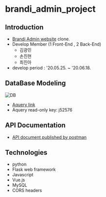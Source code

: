# brandi_admin_project

## Introduction
- [Brandi Admin website](http://admin.brandi.co.kr/) clone.
- Develop Member (1 Front-End , 2 Back-End) 
  - 김광민
  - 손진현
  - 최진아
- develop period : '20.05.25. ~ '20.06.18.

## DataBase Modeling
![DB](https://images.velog.io/images/ikswary/post/d155d93a-2ed2-46c8-a2b1-9f590ff6d4d3/brandi_20200619_18_04.png)
- [Aquery link](https://aquerytool.com:443/aquerymain/index/?rurl=71143bb1-1bb3-4e9d-8dd3-af295f580a33&)
- Aquery read-only key: j52576

## API Documentation
- [API document published by postman](https://documenter.getpostman.com/view/10871460/SzzkawQn?version=latest)

## Technologies
- python
- Flask web framework
- Javascript
- Vue.js
- MySQL
- CORS headers
